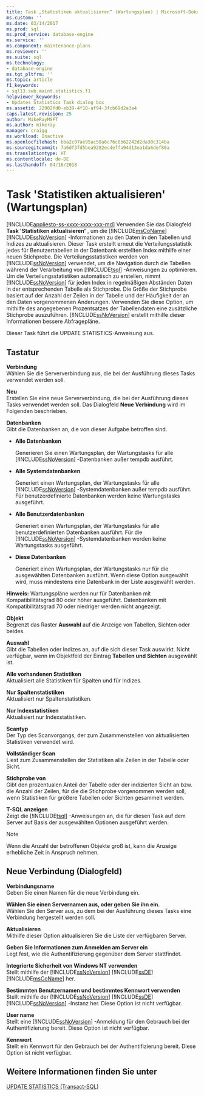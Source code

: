 ```yaml
---
title: Task „Statistiken aktualisieren“ (Wartungsplan) | Microsoft-Dokumentation
ms.custom: ''
ms.date: 03/14/2017
ms.prod: sql
ms.prod_service: database-engine
ms.service: ''
ms.component: maintenance-plans
ms.reviewer: ''
ms.suite: sql
ms.technology:
- database-engine
ms.tgt_pltfrm: ''
ms.topic: article
f1_keywords:
- sql13.swb.maint.statistics.f1
helpviewer_keywords:
- Updates Statistics Task dialog box
ms.assetid: 22902fd0-eb39-4f18-af94-3fcb69d2a3a4
caps.latest.revision: 25
author: MikeRayMSFT
ms.author: mikeray
manager: craigg
ms.workload: Inactive
ms.openlocfilehash: bba2c07ae95ac58a6c76c8b62242d2da30c314ba
ms.sourcegitcommit: 7a6df3fd5bea9282ecdeffa94d13ea1da6def80a
ms.translationtype: HT
ms.contentlocale: de-DE
ms.lasthandoff: 04/16/2018
---
```

# <a name="update-statistics-task-maintenance-plan"></a>Task 'Statistiken aktualisieren' (Wartungsplan)
[!INCLUDE[appliesto-ss-xxxx-xxxx-xxx-md](../../includes/appliesto-ss-xxxx-xxxx-xxx-md.md)]
  Verwenden Sie das Dialogfeld **Task 'Statistiken aktualisieren'** , um die [!INCLUDE[msCoName](../../includes/msconame-md.md)] [!INCLUDE[ssNoVersion](../../includes/ssnoversion-md.md)] -Informationen zu den Daten in den Tabellen und Indizes zu aktualisieren. Dieser Task erstellt erneut die Verteilungsstatistik jedes für Benutzertabellen in der Datenbank erstellten Index mithilfe einer neuen Stichprobe. Die Verteilungsstatistiken werden von [!INCLUDE[ssNoVersion](../../includes/ssnoversion-md.md)] verwendet, um die Navigation durch die Tabellen während der Verarbeitung von [!INCLUDE[tsql](../../includes/tsql-md.md)] -Anweisungen zu optimieren. Um die Verteilungsstatistiken automatisch zu erstellen, nimmt [!INCLUDE[ssNoVersion](../../includes/ssnoversion-md.md)] für jeden Index in regelmäßigen Abständen Daten in der entsprechenden Tabelle als Stichprobe. Die Größe der Stichprobe basiert auf der Anzahl der Zeilen in der Tabelle und der Häufigkeit der an den Daten vorgenommenen Änderungen. Verwenden Sie diese Option, um mithilfe des angegebenen Prozentsatzes der Tabellendaten eine zusätzliche Stichprobe auszuführen. [!INCLUDE[ssNoVersion](../../includes/ssnoversion-md.md)] erstellt mithilfe dieser Informationen bessere Abfragepläne.  
  
 Dieser Task führt die UPDATE STATISTICS-Anweisung aus.  
  
## <a name="options"></a>Tastatur  
 **Verbindung**  
 Wählen Sie die Serververbindung aus, die bei der Ausführung dieses Tasks verwendet werden soll.  
  
 **Neu**  
 Erstellen Sie eine neue Serververbindung, die bei der Ausführung dieses Tasks verwendet werden soll. Das Dialogfeld **Neue Verbindung** wird im Folgenden beschrieben.  
  
 **Datenbanken**  
 Gibt die Datenbanken an, die von dieser Aufgabe betroffen sind.  
  
-   **Alle Datenbanken**  
  
     Generieren Sie einen Wartungsplan, der Wartungstasks für alle [!INCLUDE[ssNoVersion](../../includes/ssnoversion-md.md)] -Datenbanken außer tempdb ausführt.  
  
-   **Alle Systemdatenbanken**  
  
     Generiert einen Wartungsplan, der Wartungstasks für alle [!INCLUDE[ssNoVersion](../../includes/ssnoversion-md.md)] -Systemdatenbanken außer tempdb ausführt. Für benutzerdefinierte Datenbanken werden keine Wartungstasks ausgeführt.  
  
-   **Alle Benutzerdatenbanken**  
  
     Generiert einen Wartungsplan, der Wartungstasks für alle benutzerdefinierten Datenbanken ausführt. Für die [!INCLUDE[ssNoVersion](../../includes/ssnoversion-md.md)] -Systemdatenbanken werden keine Wartungstasks ausgeführt.  
  
-   **Diese Datenbanken**  
  
     Generiert einen Wartungsplan, der Wartungstasks nur für die ausgewählten Datenbanken ausführt. Wenn diese Option ausgewählt wird, muss mindestens eine Datenbank in der Liste ausgewählt werden.  
  
 **Hinweis:** Wartungspläne werden nur für Datenbanken mit Kompatibilitätsgrad 80 oder höher ausgeführt. Datenbanken mit Kompatibilitätsgrad 70 oder niedriger werden nicht angezeigt.  
  
 **Objekt**  
 Begrenzt das Raster **Auswahl** auf die Anzeige von Tabellen, Sichten oder beides.  
  
 **Auswahl**  
 Gibt die Tabellen oder Indizes an, auf die sich dieser Task auswirkt. Nicht verfügbar, wenn im Objektfeld der Eintrag **Tabellen und Sichten** ausgewählt ist.  
  
 **Alle vorhandenen Statistiken**  
 Aktualisiert alle Statistiken für Spalten und für Indizes.  
  
 **Nur Spaltenstatistiken**  
 Aktualisiert nur Spaltenstatistiken.  
  
 **Nur Indexstatistiken**  
 Aktualisiert nur Indexstatistiken.  
  
 **Scantyp**  
 Der Typ des Scanvorgangs, der zum Zusammenstellen von aktualisierten Statistiken verwendet wird.  
  
 **Vollständiger Scan**  
 Liest zum Zusammenstellen der Statistiken alle Zeilen in der Tabelle oder Sicht.  
  
 **Stichprobe von**  
 Gibt den prozentualen Anteil der Tabelle oder der indizierten Sicht an bzw. die Anzahl der Zeilen, für die die Stichprobe vorgenommen werden soll, wenn Statistiken für größere Tabellen oder Sichten gesammelt werden.  
  
 **T-SQL anzeigen**  
 Zeigt die [!INCLUDE[tsql](../../includes/tsql-md.md)] -Anweisungen an, die für diesen Task auf dem Server auf Basis der ausgewählten Optionen ausgeführt werden.  
  
> [!NOTE]  
>  Wenn die Anzahl der betroffenen Objekte groß ist, kann die Anzeige erhebliche Zeit in Anspruch nehmen.  
  
## <a name="new-connection-dialog-box"></a>Neue Verbindung (Dialogfeld)  
 **Verbindungsname**  
 Geben Sie einen Namen für die neue Verbindung ein.  
  
 **Wählen Sie einen Servernamen aus, oder geben Sie ihn ein.**  
 Wählen Sie den Server aus, zu dem bei der Ausführung dieses Tasks eine Verbindung hergestellt werden soll.  
  
 **Aktualisieren**  
 Mithilfe dieser Option aktualisieren Sie die Liste der verfügbaren Server.  
  
 **Geben Sie Informationen zum Anmelden am Server ein**  
 Legt fest, wie die Authentifizierung gegenüber dem Server stattfindet.  
  
 **Integrierte Sicherheit von Windows NT verwenden**  
 Stellt mithilfe der [!INCLUDE[ssNoVersion](../../includes/ssnoversion-md.md)] [!INCLUDE[ssDE](../../includes/ssde-md.md)]  [!INCLUDE[msCoName](../../includes/msconame-md.md)] her.  
  
 **Bestimmten Benutzernamen und bestimmtes Kennwort verwenden**  
 Stellt mithilfe der [!INCLUDE[ssNoVersion](../../includes/ssnoversion-md.md)] [!INCLUDE[ssDE](../../includes/ssde-md.md)]  [!INCLUDE[ssNoVersion](../../includes/ssnoversion-md.md)] -Instanz her. Diese Option ist nicht verfügbar.  
  
 **User name**  
 Stellt eine [!INCLUDE[ssNoVersion](../../includes/ssnoversion-md.md)] -Anmeldung für den Gebrauch bei der Authentifizierung bereit. Diese Option ist nicht verfügbar.  
  
 **Kennwort**  
 Stellt ein Kennwort für den Gebrauch bei der Authentifizierung bereit. Diese Option ist nicht verfügbar.  
  
## <a name="see-also"></a>Weitere Informationen finden Sie unter  
 [UPDATE STATISTICS &#40;Transact-SQL&#41;](../../t-sql/statements/update-statistics-transact-sql.md)  
  
  

